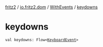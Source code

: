 [fritz2](../../index.md) / [io.fritz2.dom](../index.md) / [WithEvents](index.md) / [keydowns](./keydowns.md)

# keydowns

`val keydowns: Flow<`[`KeyboardEvent`](https://kotlinlang.org/api/latest/jvm/stdlib/org.w3c.dom.events/-keyboard-event/index.html)`>`